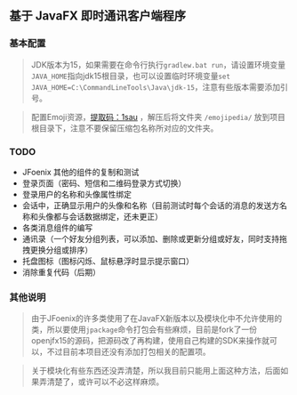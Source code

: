 基于 JavaFX 即时通讯客户端程序
----------

### 基本配置

> JDK版本为15，如果需要在命令行执行```gradlew.bat run```，请设置环境变量`JAVA_HOME`指向jdk15根目录，也可以设置临时环境变量```set JAVA_HOME=C:\CommandLineTools\Java\jdk-15```，注意有些版本需要添加引号。

> 配置Emoji资源，[提取码：1sau](https://pan.baidu.com/s/1NgBu9n-cA6D8zfXtN8Cg-Q) ，解压后将文件夹 `/emojipedia/` 放到项目根目录下，注意不要保留压缩包名称所对应的文件夹。

### TODO

- JFoenix 其他的组件的复制和测试
- 登录页面（密码、短信和二维码登录方式切换）
- 登录用户的名称和头像属性绑定
- 会话中，正确显示用户的头像和名称（目前测试时每个会话的消息的发送方名称和头像都与会话数据绑定，还未更正）
- 各类消息组件的编写
- 通讯录（一个好友分组列表，可以添加、删除或更新分组或好友，同时支持拖拽更换分组或排序）
- 托盘图标（图标闪烁、鼠标悬浮时显示提示窗口）
- 消除重复代码（后期）

### 其他说明

> 由于JFoenix的许多类使用了在JavaFX新版本以及模块化中不允许使用的类，所以要使用```jpackage```命令打包会有些麻烦，目前是fork了一份openjfx15的源码，把源码改了再构建，使用自己构建的SDK来操作就可以，不过目前本项目还没有添加打包相关的配置项。

> 关于模块化有些东西还没弄清楚，所以我目前只能用上面这种方法，后面如果弄清楚了，或许可以不必这样麻烦。